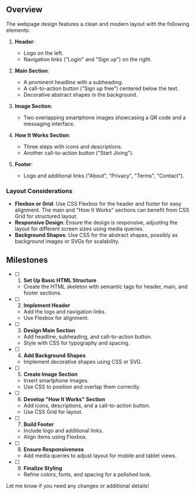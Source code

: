 ## Overview

The webpage design features a clean and modern layout with the following elements:

1. **Header**: 
   - Logo on the left.
   - Navigation links ("Login" and "Sign up") on the right.

2. **Main Section**:
   - A prominent headline with a subheading.
   - A call-to-action button ("Sign up free") centered below the text.
   - Decorative abstract shapes in the background.

3. **Image Section**:
   - Two overlapping smartphone images showcasing a QR code and a messaging interface.

4. **How It Works Section**:
   - Three steps with icons and descriptions.
   - Another call-to-action button ("Start Jiving").

5. **Footer**:
   - Logo and additional links ("About", "Privacy", "Terms", "Contact").

### Layout Considerations

- **Flexbox or Grid**: Use CSS Flexbox for the header and footer for easy alignment. The main and "How It Works" sections can benefit from CSS Grid for structured layout.
- **Responsive Design**: Ensure the design is responsive, adjusting the layout for different screen sizes using media queries.
- **Background Shapes**: Use CSS for the abstract shapes, possibly as background images or SVGs for scalability.

## Milestones

- [ ] 1. **Set Up Basic HTML Structure**
  - Create the HTML skeleton with semantic tags for header, main, and footer sections.

- [ ] 2. **Implement Header**
  - Add the logo and navigation links.
  - Use Flexbox for alignment.

- [ ] 3. **Design Main Section**
  - Add headline, subheading, and call-to-action button.
  - Style with CSS for typography and spacing.

- [ ] 4. **Add Background Shapes**
  - Implement decorative shapes using CSS or SVG.

- [ ] 5. **Create Image Section**
  - Insert smartphone images.
  - Use CSS to position and overlap them correctly.

- [ ] 6. **Develop "How It Works" Section**
  - Add icons, descriptions, and a call-to-action button.
  - Use CSS Grid for layout.

- [ ] 7. **Build Footer**
  - Include logo and additional links.
  - Align items using Flexbox.

- [ ] 8. **Ensure Responsiveness**
  - Add media queries to adjust layout for mobile and tablet views.

- [ ] 9. **Finalize Styling**
  - Refine colors, fonts, and spacing for a polished look.

Let me know if you need any changes or additional details!